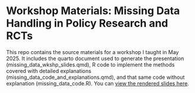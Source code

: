 # Workshop Materials: Missing Data Handling in Policy Research and RCTs

This repo contains the source materials for a workshop I taught in May 2025. It includes the quarto document used to generate the presentation (missing_data_wkshp_slides.qmd), R code to implement the methods covered with detailed explanations (missing_data_code_and_explanations.qmd), and that same code without explanation (missing_data_code.R). You can [view the rendered slides here](https://davidloeb-missing-data-wkshp.share.connect.posit.cloud/).